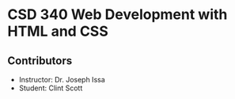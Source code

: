 # CSD 340 Web Development with HTML and CSS

## Contributors
- Instructor: Dr. Joseph Issa
- Student: Clint Scott